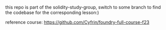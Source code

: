 this repo is part of the solidity-study-group, switch to some branch to find the codebase for the corresponding lesson:)

reference course: https://github.com/Cyfrin/foundry-full-course-f23
